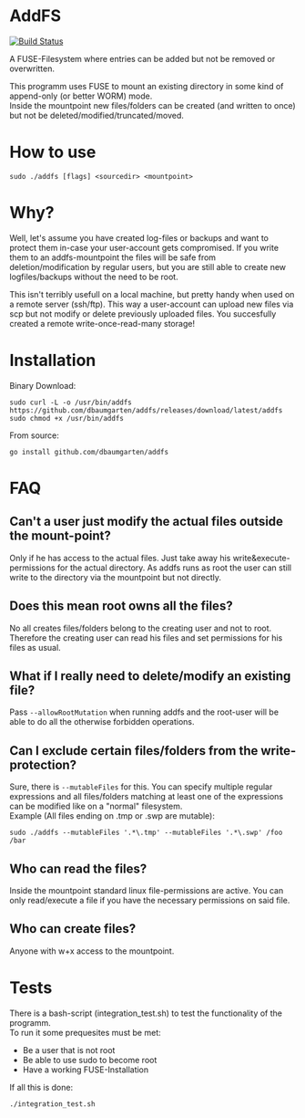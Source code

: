 # AddFS
[![Build Status](https://travis-ci.org/dbaumgarten/addfs.svg?branch=master)](https://travis-ci.org/dbaumgarten/addfs)

A FUSE-Filesystem where entries can be added but not be removed or overwritten.

This programm uses FUSE to mount an existing directory in some kind of append-only (or better WORM) mode.  
Inside the mountpoint new files/folders can be created (and written to once) but not be deleted/modified/truncated/moved.

# How to use
```
sudo ./addfs [flags] <sourcedir> <mountpoint>
```

# Why?
Well, let's assume you have created log-files or backups and want to protect them in-case your user-account gets compromised.
If you write them to an addfs-mountpoint the files will be safe from deletion/modification by regular users, but you are still able to create new logfiles/backups without the need to be root.

This isn't terribly usefull on a local machine, but pretty handy when used on a remote server (ssh/ftp). This way a user-account can upload new files via scp but not modify or delete previously uploaded files. You succesfully created a remote write-once-read-many storage!

# Installation
Binary Download:
```
sudo curl -L -o /usr/bin/addfs https://github.com/dbaumgarten/addfs/releases/download/latest/addfs
sudo chmod +x /usr/bin/addfs
```

From source:
```
go install github.com/dbaumgarten/addfs
```

# FAQ
## Can't a user just modify the actual files outside the mount-point?
Only if he has access to the actual files. Just take away his write&execute-permissions for the actual directory. As addfs runs as root the user can still write to the directory via the mountpoint but not directly.

## Does this mean root owns all the files?
No all creates files/folders belong to the creating user and not to root. Therefore the creating user can read his files and set permissions for his files as usual.

## What if I really need to delete/modify an existing file?
Pass ```--allowRootMutation``` when running addfs and the root-user will be able to do all the otherwise forbidden operations.

## Can I exclude certain files/folders from the write-protection?
Sure, there is ```--mutableFiles``` for this. You can specify multiple regular expressions and all files/folders matching at least one of the expressions can be modified like on a "normal" filesystem.  
Example (All files ending on .tmp or .swp are mutable):  
```
sudo ./addfs --mutableFiles '.*\.tmp' --mutableFiles '.*\.swp' /foo /bar
```
## Who can read the files?
Inside the mountpoint standard linux file-permissions are active. You can only read/execute a file if you have the necessary permissions on said file.
## Who can create files?
Anyone with w+x access to the mountpoint.


# Tests
There is a bash-script (integration_test.sh) to test the functionality of the programm.  
To run it some prequesites must be met:
- Be a user that is not root
- Be able to use sudo to become root
- Have a working FUSE-Installation

If all this is done:
```
./integration_test.sh
```
